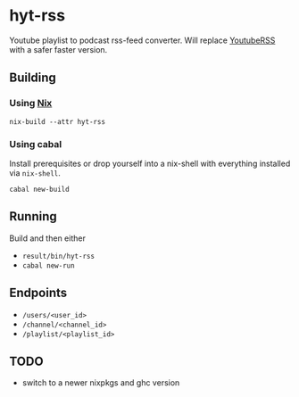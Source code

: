 # hyt-rss

Youtube playlist to podcast rss-feed converter.
Will replace [YoutubeRSS](https://github.com/JohnAZoidberg/YoutubeRSS) with
a safer faster version.

## Building

### Using [Nix](https://nixos.org/nix/)
`nix-build --attr hyt-rss`

### Using cabal
Install prerequisites or drop yourself into a nix-shell with everything
installed via `nix-shell`.

`cabal new-build`

## Running
Build and then either

- `result/bin/hyt-rss`
- `cabal new-run`

## Endpoints
- `/users/<user_id>`
- `/channel/<channel_id>`
- `/playlist/<playlist_id>`

## TODO
- switch to a newer nixpkgs and ghc version
